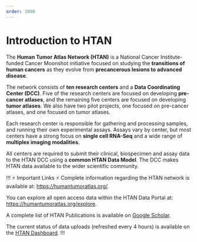 ```yaml
---
order: 1000
---
```


# Introduction to HTAN

The **Human Tumor Atlas Network (HTAN)** is a National Cancer Institute-funded Cancer Moonshot initiative focused on studying the **transitions of human cancers** as they evolve from **precancerous lesions to advanced disease**.

The network consists of **ten research centers** and a **Data Coordinating Center (DCC)**. Five of the research centers are focused on developing **pre-cancer atlases**, and the remaining five centers are focused on developing **tumor atlases**. We also have two pilot projects, one focused on pre-cancer atlases, and one focused on tumor atlases.

Each research center is responsible for gathering and processing samples, and running their own experimental assays. Assays vary by center, but most centers have a strong focus on **single cell RNA-Seq** and a wide range of **multiplex imaging modalities**.

All centers are required to submit their clinical, biospecimen and assay data to the HTAN DCC using a **common HTAN Data Model**. The DCC makes HTAN data available to the wider scientific community.

!!! :zap: Important Links :zap:
Complete information regarding the HTAN network is available at: https://humantumoratlas.org/.

You can explore all open access data within the HTAN Data Portal at: https://humantumoratlas.org/explore.

A complete list of HTAN Publications is available on [Google Scholar](https://scholar.google.com/citations?hl=en&user=8LS9PNMAAAAJ).

The current status of data uploads (refreshed every 4 hours) is available on the [HTAN Dashboard](http://hdash.website-us-east-1.linodeobjects.com/).
!!!
